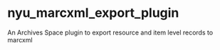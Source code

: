 # nyu_marcxml_export_plugin
An Archives Space plugin to export resource and item level records to marcxml

